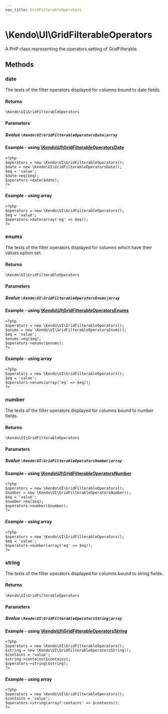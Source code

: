 ```yaml
---
nav_title: GridFilterableOperators
---
```


# \Kendo\UI\GridFilterableOperators

A PHP class representing the operators setting of GridFilterable.


## Methods

### date

The texts of the filter operators displayed for columns bound to date fields.

#### Returns
`\Kendo\UI\GridFilterableOperators`

#### Parameters

##### $value `\Kendo\UI\GridFilterableOperatorsDate|array`


#### Example - using [\Kendo\UI\GridFilterableOperatorsDate](/api/wrappers/php/Kendo/UI/GridFilterableOperatorsDate)
    <?php
    $operators = new \Kendo\UI\GridFilterableOperators();
    $date = new \Kendo\UI\GridFilterableOperatorsDate();
    $eq = 'value';
    $date->eq($eq);
    $operators->date($date);
    ?>

#### Example - using array

    <?php
    $operators = new \Kendo\UI\GridFilterableOperators();
    $eq = 'value';
    $operators->date(array('eq' => $eq));
    ?>

### enums

The texts of the filter operators displayed for columns which have their values option set.

#### Returns
`\Kendo\UI\GridFilterableOperators`

#### Parameters

##### $value `\Kendo\UI\GridFilterableOperatorsEnums|array`


#### Example - using [\Kendo\UI\GridFilterableOperatorsEnums](/api/wrappers/php/Kendo/UI/GridFilterableOperatorsEnums)
    <?php
    $operators = new \Kendo\UI\GridFilterableOperators();
    $enums = new \Kendo\UI\GridFilterableOperatorsEnums();
    $eq = 'value';
    $enums->eq($eq);
    $operators->enums($enums);
    ?>

#### Example - using array

    <?php
    $operators = new \Kendo\UI\GridFilterableOperators();
    $eq = 'value';
    $operators->enums(array('eq' => $eq));
    ?>

### number

The texts of the filter operators displayed for columns bound to number fields.

#### Returns
`\Kendo\UI\GridFilterableOperators`

#### Parameters

##### $value `\Kendo\UI\GridFilterableOperatorsNumber|array`


#### Example - using [\Kendo\UI\GridFilterableOperatorsNumber](/api/wrappers/php/Kendo/UI/GridFilterableOperatorsNumber)
    <?php
    $operators = new \Kendo\UI\GridFilterableOperators();
    $number = new \Kendo\UI\GridFilterableOperatorsNumber();
    $eq = 'value';
    $number->eq($eq);
    $operators->number($number);
    ?>

#### Example - using array

    <?php
    $operators = new \Kendo\UI\GridFilterableOperators();
    $eq = 'value';
    $operators->number(array('eq' => $eq));
    ?>

### string

The texts of the filter operators displayed for columns bound to string fields.

#### Returns
`\Kendo\UI\GridFilterableOperators`

#### Parameters

##### $value `\Kendo\UI\GridFilterableOperatorsString|array`


#### Example - using [\Kendo\UI\GridFilterableOperatorsString](/api/wrappers/php/Kendo/UI/GridFilterableOperatorsString)
    <?php
    $operators = new \Kendo\UI\GridFilterableOperators();
    $string = new \Kendo\UI\GridFilterableOperatorsString();
    $contains = 'value';
    $string->contains($contains);
    $operators->string($string);
    ?>

#### Example - using array

    <?php
    $operators = new \Kendo\UI\GridFilterableOperators();
    $contains = 'value';
    $operators->string(array('contains' => $contains));
    ?>

